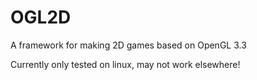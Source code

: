 # OGL2D
A framework for making 2D games based on OpenGL 3.3

Currently only tested on linux, may not work elsewhere!
